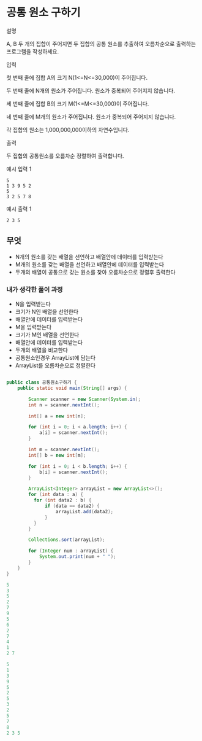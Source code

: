 # 공통 원소 구하기

설명

A, B 두 개의 집합이 주어지면 두 집합의 공통 원소를 추출하여 오름차순으로 출력하는 프로그램을 작성하세요.

입력

첫 번째 줄에 집합 A의 크기 N(1<=N<=30,000)이 주어집니다.

두 번째 줄에 N개의 원소가 주어집니다. 원소가 중복되어 주어지지 않습니다.

세 번째 줄에 집합 B의 크기 M(1<=M<=30,000)이 주어집니다.

네 번째 줄에 M개의 원소가 주어집니다. 원소가 중복되어 주어지지 않습니다.

각 집합의 원소는 1,000,000,000이하의 자연수입니다.

출력

두 집합의 공통원소를 오름차순 정렬하여 출력합니다.

예시 입력 1

```
5
1 3 9 5 2
5
3 2 5 7 8

```

예시 출력 1

```
2 3 5
```

## 무엇

- N개의 원소를 갖는 배열을 선언하고 배열안에 데이터를 입력받는다
- M개의 원소를 갖는 배열을 선언하고 배열안에 데이터를 입력받는다
- 두개의 배열이 공통으로 갖는 원소를 찾아 오름차순으로 정렬후 출력한다

### 내가 생각한 풀이 과정

- N을 입력받는다
- 크기가 N인 배열을 선언한다
- 배열안에 데이터를 입력받는다
- M을 입력받는다
- 크기가 M인 배열을 선언한다
- 배열안에 데이터를 입력받는다
- 두개의 배열을 비교한다
- 공통원소인경우 ArrayList에 담는다
- ArrayList를 오름차순으로 정렬한다

```java

public class 공통원소구하기 {
    public static void main(String[] args) {

        Scanner scanner = new Scanner(System.in);
        int n = scanner.nextInt();

        int[] a = new int[n];

        for (int i = 0; i < a.length; i++) {
            a[i] = scanner.nextInt();
        }

        int m = scanner.nextInt();
        int[] b = new int[m];

        for (int i = 0; i < b.length; i++) {
            b[i] = scanner.nextInt();
        }

        ArrayList<Integer> arrayList = new ArrayList<>();
        for (int data : a) {
          for (int data2 : b) {
              if (data == data2) {
                  arrayList.add(data2);
              }
          }
        }

        Collections.sort(arrayList);

        for (Integer num : arrayList) {
            System.out.print(num + " ");
        }
    }
}
```

```java
5
3
5
2
7
9
5
6
2
7
4
1
2 7
```

```java
5
1
3
9
5
2
5
3
2
5
7
8
2 3 5
```